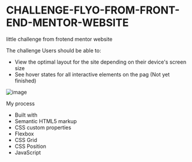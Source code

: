 # CHALLENGE-FLYO-FROM-FRONT-END-MENTOR-WEBSITE
little challenge from frotend mentor website

The challenge
Users should be able to:

- View the optimal layout for the site depending on their device's screen size
- See hover states for all interactive elements on the pag (Not yet finished)

![image](https://user-images.githubusercontent.com/59404958/173430201-4577d9a6-0d5d-4c5c-9de0-777200f1c780.png)


My process

- Built with
- Semantic HTML5 markup
- CSS custom properties
- Flexbox
- CSS Grid
- CSS Position
- JavaScript
